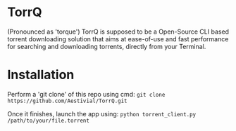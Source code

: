 # TorrQ

(Pronounced as 'torque') TorrQ is supposed to be a Open-Source CLI based torrent downloading solution that aims at ease-of-use and fast performance for searching and downloading torrents, directly from your Terminal.

# Installation

Perform a 'git clone' of this repo using cmd:
`git clone https://github.com/Aestivial/TorrQ.git`

Once it finishes, launch the app using:
`python torrent_client.py /path/to/your/file.torrent`
